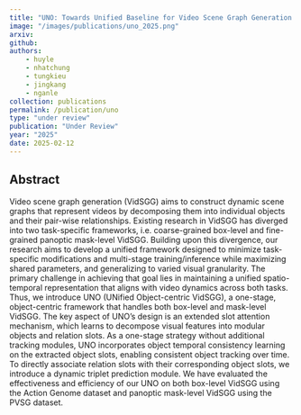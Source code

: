 ```yaml
---
title: "UNO: Towards Unified Baseline for Video Scene Graph Generation via Object-Centric Representation Learning"
image: "/images/publications/uno_2025.png"
arxiv: 
github: 
authors: 
    - huyle
    - nhatchung
    - tungkieu
    - jingkang
    - nganle
collection: publications
permalink: /publication/uno
type: "under review"
publication: "Under Review"
year: "2025"
date: 2025-02-12
---
```

<!-- <button class="btn btn-round btn-sm btn-ghost-blue" onclick="location.href='https://arxiv.org/abs/2312.09507'">arXiv</button> -->

## Abstract
Video scene graph generation (VidSGG) aims to construct dynamic scene graphs that represent videos by decomposing them into individual objects and their pair-wise relationships. Existing research in VidSGG has diverged into two task-specific frameworks, i.e. coarse-grained box-level and fine-grained panoptic mask-level VidSGG. Building upon this divergence, our research aims to develop a unified framework designed to minimize task-specific modifications and multi-stage training/inference while maximizing shared parameters, and generalizing to varied visual granularity. The primary challenge in achieving that goal lies in maintaining a unified spatio-temporal representation that aligns with video dynamics across both tasks. Thus, we introduce UNO (UNified Object-centric VidSGG), a one-stage, object-centric framework that handles both box-level and mask-level VidSGG. The key aspect of UNO’s design is an extended slot attention mechanism, which learns to decompose visual features into modular objects and relation slots. As a one-stage strategy without additional tracking modules, UNO incorporates object temporal consistency learning on the extracted object slots, enabling consistent object tracking over time. To directly associate relation slots with their corresponding object slots, we introduce a dynamic triplet prediction module. We have evaluated the effectiveness and efficiency of our UNO on both box-level VidSGG using the Action Genome dataset and panoptic mask-level VidSGG using the PVSG dataset.
<!-- 
## Citation
Le, H., Kieu, T., Nguyen, A., and Le, N., “WAVER: Writing-style Agnostic Text-Video Retrieval via Distilling Vision-Language Models through Open-Vocabulary Knowledge”, <i>Under Review</i>, 2024. -->